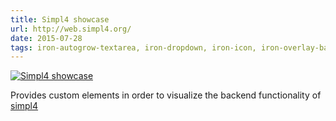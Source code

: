```yaml
---
title: Simpl4 showcase
url: http://web.simpl4.org/
date: 2015-07-28
tags: iron-autogrow-textarea, iron-dropdown, iron-icon, iron-overlay-backdrop, iron-overlay-behavior, iron-overlay-manager, iron-pages, iron-input, neon-animated-pages, neon-animatable, paper-button, paper-checkbox, paper-dialog, paper-dialog-scrollable, paper-drawer-panel, paper-header-panel, paper-scroll-header-panel, paper-icon-button, paper-input-container, paper-input-error, paper-input, paper-icon-item, paper-item-body, paper-item, paper-material, paper-menu, paper-menu-button, paper-ripple, paper-slider, paper-spinner, paper-tab, paper-tabs, paper-tabs-icons, paper-toast, paper-toggle-button, paper-toolbar
---
```


[![Simpl4 showcase](simpl4.png)](http://web.simpl4.org/)

Provides custom elements in order to visualize the backend functionality of [simpl4](http:simpl4.org)
